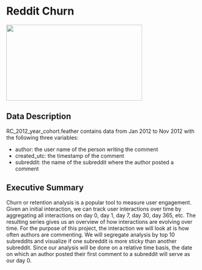 # Reddit Churn
<img src='https://www.adweek.com/wp-content/uploads/2019/10/Reddit-Logo-Horizontal.png.webp' width='359' height='200'>

## Data Description
RC_2012_year_cohort.feather contains data from Jan 2012 to Nov 2012 with the following three variables:
* author: the user name of the person writing the comment
* created_utc: the timestamp of the comment
* subreddit: the name of the subreddit where the author posted a comment

## Executive Summary
Churn or retention analysis is a popular tool to measure user engagement. Given an initial interaction, we can track user interactions over time by aggregating all interactions on day 0, day 1, day 7, day 30, day 365, etc. The resulting series gives us an overview of how interactions are evolving over time. For the purpose of this project, the interaction we will look at is how often authors are commenting. We will segregate analysis by top 10 subreddits and visualize if one subreddit is more sticky than another subreddit. Since our analysis will be done on a relative time basis, the date on which an author posted their first comment to a subreddit will serve as our day 0.
